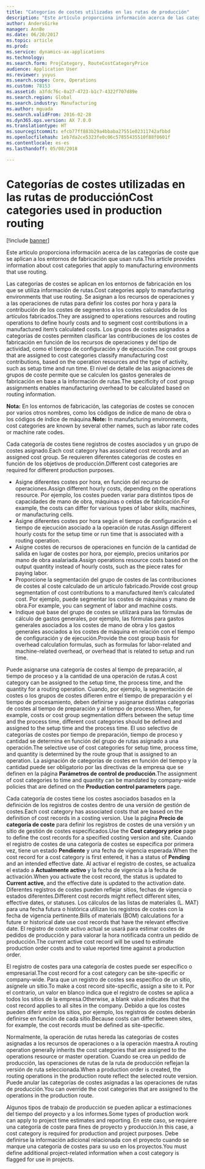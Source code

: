 ```yaml
---
title: "Categorías de costes utilizadas en las rutas de producción"
description: "Este artículo proporciona información acerca de las categorías de coste que se aplican a los entornos de fabricación que usan ruta."
author: AndersGirke
manager: AnnBe
ms.date: 06/20/2017
ms.topic: article
ms.prod: 
ms.service: dynamics-ax-applications
ms.technology: 
ms.search.form: ProjCategory, RouteCostCategoryPrice
audience: Application User
ms.reviewer: yuyus
ms.search.scope: Core, Operations
ms.custom: 78153
ms.assetid: a3fdc76c-0a27-4723-b1c7-4322f707d89e
ms.search.region: Global
ms.search.industry: Manufacturing
ms.author: mguada
ms.search.validFrom: 2016-02-28
ms.dyn365.ops.version: AX 7.0.0
ms.translationtype: HT
ms.sourcegitcommit: efcb77ff883b29a4bbaba27551e02311742afbbd
ms.openlocfilehash: 1eb7da2ce5323fe0c06c57855435510f88f0601f
ms.contentlocale: es-es
ms.lasthandoff: 05/08/2018

---
```


# <a name="cost-categories-used-in-production-routing"></a><span data-ttu-id="eaf93-103">Categorías de costes utilizadas en las rutas de producción</span><span class="sxs-lookup"><span data-stu-id="eaf93-103">Cost categories used in production routing</span></span>

[!include [banner](../includes/banner.md)]

<span data-ttu-id="eaf93-104">Este artículo proporciona información acerca de las categorías de coste que se aplican a los entornos de fabricación que usan ruta.</span><span class="sxs-lookup"><span data-stu-id="eaf93-104">This article provides information about cost categories that apply to manufacturing environments that use routing.</span></span>

<span data-ttu-id="eaf93-105">Las categorías de costes se aplican en los entornos de fabricación en los que se utiliza información de rutas.</span><span class="sxs-lookup"><span data-stu-id="eaf93-105">Cost categories apply to manufacturing environments that use routing.</span></span> <span data-ttu-id="eaf93-106">Se asignan a los recursos de operaciones y a las operaciones de rutas para definir los costes por hora y para la contribución de los costes de segmentos a los costes calculados de los artículos fabricados.</span><span class="sxs-lookup"><span data-stu-id="eaf93-106">They are assigned to operations resources and routing operations to define hourly costs and to segment cost contributions in a manufactured item’s calculated costs.</span></span> <span data-ttu-id="eaf93-107">Los grupos de costes asignados a categorías de costes permiten clasificar las contribuciones de los costes de fabricación en función de los recursos de operaciones y del tipo de actividad, como el tiempo de configuración y de ejecución.</span><span class="sxs-lookup"><span data-stu-id="eaf93-107">The cost groups that are assigned to cost categories classify manufacturing cost contributions, based on the operation resources and the type of activity, such as setup time and run time.</span></span> <span data-ttu-id="eaf93-108">El nivel de detalle de las asignaciones de grupos de coste permite que se calculen los gastos generales de fabricación en base a la información de rutas.</span><span class="sxs-lookup"><span data-stu-id="eaf93-108">The specificity of cost group assignments enables manufacturing overhead to be calculated based on routing information.</span></span> 

<span data-ttu-id="eaf93-109">**Nota:** En los entornos de fabricación, las categorías de costes se conocen por varios otros nombres, como los códigos de índice de mano de obra o los códigos de índice de máquina.</span><span class="sxs-lookup"><span data-stu-id="eaf93-109">**Note:** In manufacturing environments, cost categories are known by several other names, such as labor rate codes or machine rate codes.</span></span> 

<span data-ttu-id="eaf93-110">Cada categoría de costes tiene registros de costes asociados y un grupo de costes asignado.</span><span class="sxs-lookup"><span data-stu-id="eaf93-110">Each cost category has associated cost records and an assigned cost group.</span></span> <span data-ttu-id="eaf93-111">Se requieren diferentes categorías de costes en función de los objetivos de producción.</span><span class="sxs-lookup"><span data-stu-id="eaf93-111">Different cost categories are required for different production purposes.</span></span>

-   <span data-ttu-id="eaf93-112">Asigne diferentes costes por hora, en función del recurso de operaciones.</span><span class="sxs-lookup"><span data-stu-id="eaf93-112">Assign different hourly costs, depending on the operations resource.</span></span> <span data-ttu-id="eaf93-113">Por ejemplo, los costes pueden variar para distintos tipos de capacidades de mano de obra, máquinas o celdas de fabricación.</span><span class="sxs-lookup"><span data-stu-id="eaf93-113">For example, the costs can differ for various types of labor skills, machines, or manufacturing cells.</span></span>
-   <span data-ttu-id="eaf93-114">Asigne diferentes costes por hora según el tiempo de configuración o el tiempo de ejecución asociado a la operación de rutas.</span><span class="sxs-lookup"><span data-stu-id="eaf93-114">Assign different hourly costs for the setup time or run time that is associated with a routing operation.</span></span>
-   <span data-ttu-id="eaf93-115">Asigne costes de recursos de operaciones en función de la cantidad de salida en lugar de costes por hora, por ejemplo, precios unitarios por mano de obra asalariada.</span><span class="sxs-lookup"><span data-stu-id="eaf93-115">Assign operations resource costs based on the output quantity instead of hourly costs, such as the piece rates for paying labor.</span></span>
-   <span data-ttu-id="eaf93-116">Proporcione la segmentación del grupo de costes de las contribuciones de costes al coste calculado de un artículo fabricado.</span><span class="sxs-lookup"><span data-stu-id="eaf93-116">Provide cost group segmentation of cost contributions to a manufactured item’s calculated cost.</span></span> <span data-ttu-id="eaf93-117">Por ejemplo, puede segmentar los costes de máquinas y mano de obra.</span><span class="sxs-lookup"><span data-stu-id="eaf93-117">For example, you can segment of labor and machine costs.</span></span>
-   <span data-ttu-id="eaf93-118">Indique qué base del grupo de costes se utilizará para las fórmulas de cálculo de gastos generales, por ejemplo, las fórmulas para gastos generales asociados a los costes de mano de obra y los gastos generales asociados a los costes de máquina en relación con el tiempo de configuración y de ejecución.</span><span class="sxs-lookup"><span data-stu-id="eaf93-118">Provide the cost group basis for overhead calculation formulas, such as formulas for labor-related and machine-related overhead, or overhead that is related to setup and run time.</span></span>

<span data-ttu-id="eaf93-119">Puede asignarse una categoría de costes al tiempo de preparación, al tiempo de proceso y a la cantidad de una operación de rutas.</span><span class="sxs-lookup"><span data-stu-id="eaf93-119">A cost category can be assigned to the setup time, the process time, and the quantity for a routing operation.</span></span> <span data-ttu-id="eaf93-120">Cuando, por ejemplo, la segmentación de costes o los grupos de costes difieren entre el tiempo de preparación y el tiempo de procesamiento, deben definirse y asignarse distintas categorías de costes al tiempo de preparación y al tiempo de proceso.</span><span class="sxs-lookup"><span data-stu-id="eaf93-120">When, for example, costs or cost group segmentation differs between the setup time and the process time, different cost categories should be defined and assigned to the setup time and the process time.</span></span> <span data-ttu-id="eaf93-121">El uso selectivo de categorías de costes por tiempo de preparación, tiempo de proceso y cantidad se determina en función del grupo de rutas asignado a una operación.</span><span class="sxs-lookup"><span data-stu-id="eaf93-121">The selective use of cost categories for setup time, process time, and quantity is determined by the route group that is assigned to an operation.</span></span> <span data-ttu-id="eaf93-122">La asignación de categorías de costes en función del tiempo y la cantidad puede ser obligatorio por las directivas de la empresa que se definen en la página **Parámetros de control de producción**.</span><span class="sxs-lookup"><span data-stu-id="eaf93-122">The assignment of cost categories to time and quantity can be mandated by company-wide policies that are defined on the **Production control parameters** page.</span></span> 

<span data-ttu-id="eaf93-123">Cada categoría de costes tiene los costes asociados basados en la definición de los registros de costes dentro de una versión de gestión de costes.</span><span class="sxs-lookup"><span data-stu-id="eaf93-123">Each cost category has associated costs that are based on the definition of cost records in a costing version.</span></span> <span data-ttu-id="eaf93-124">Use la página **Precio de categoría de coste** para definir los registros de costes de una versión y un sitio de gestión de costes especificados.</span><span class="sxs-lookup"><span data-stu-id="eaf93-124">Use the **Cost category price** page to define the cost records for a specified costing version and site.</span></span> <span data-ttu-id="eaf93-125">Cuando el registro de costes de una categoría de costes se especifica por primera vez, tiene un estado **Pendiente** y una fecha de vigencia esperada.</span><span class="sxs-lookup"><span data-stu-id="eaf93-125">When the cost record for a cost category is first entered, it has a status of **Pending** and an intended effective date.</span></span> <span data-ttu-id="eaf93-126">Al activar el registro de costes, se actualiza el estado a **Actualmente activo** y la fecha de vigencia a la fecha de activación.</span><span class="sxs-lookup"><span data-stu-id="eaf93-126">When you activate the cost record, the status is updated to **Current active**, and the effective date is updated to the activation date.</span></span> <span data-ttu-id="eaf93-127">Diferentes registros de costes pueden reflejar sitios, fechas de vigencia o estados diferentes.</span><span class="sxs-lookup"><span data-stu-id="eaf93-127">Different cost records might reflect different sites, effective dates, or statuses.</span></span> <span data-ttu-id="eaf93-128">Los cálculos de las listas de materiales (L. MAT) para una fecha futura o histórica utilizan los registros de costes con la fecha de vigencia pertinente.</span><span class="sxs-lookup"><span data-stu-id="eaf93-128">Bills of materials (BOM) calculations for a future or historical date use cost records that have the relevant effective date.</span></span> <span data-ttu-id="eaf93-129">El registro de coste activo actual se usará para estimar costes de pedidos de producción y para valorar la hora notificada contra un pedido de producción.</span><span class="sxs-lookup"><span data-stu-id="eaf93-129">The current active cost record will be used to estimate production order costs and to value reported time against a production order.</span></span> 

<span data-ttu-id="eaf93-130">El registro de costes para una categoría de costes puede ser específico o empresarial.</span><span class="sxs-lookup"><span data-stu-id="eaf93-130">The cost record for a cost category can be site-specific or company-wide.</span></span> <span data-ttu-id="eaf93-131">Para que un registro de costes sea específico de un sitio, asígnele un sitio.</span><span class="sxs-lookup"><span data-stu-id="eaf93-131">To make a cost record site-specific, assign a site to it.</span></span> <span data-ttu-id="eaf93-132">Por el contrario, un valor en blanco indica que el registro de costes se aplica a todos los sitios de la empresa.</span><span class="sxs-lookup"><span data-stu-id="eaf93-132">Otherwise, a blank value indicates that the cost record applies to all sites in the company.</span></span> <span data-ttu-id="eaf93-133">Debido a que los costes pueden diferir entre los sitios, por ejemplo, los registros de costes deberán definirse en función de cada sitio.</span><span class="sxs-lookup"><span data-stu-id="eaf93-133">Because costs can differ between sites, for example, the cost records must be defined as site-specific.</span></span> 

<span data-ttu-id="eaf93-134">Normalmente, la operación de rutas hereda las categorías de costes asignadas a los recursos de operaciones o a la operación maestra.</span><span class="sxs-lookup"><span data-stu-id="eaf93-134">A routing operation generally inherits the cost categories that are assigned to the operations resource or master operation.</span></span> <span data-ttu-id="eaf93-135">Cuando se crea un pedido de producción, las operaciones de rutas de la ruta de producción reflejan la versión de ruta seleccionada.</span><span class="sxs-lookup"><span data-stu-id="eaf93-135">When a production order is created, the routing operations in the production route reflect the selected route version.</span></span> <span data-ttu-id="eaf93-136">Puede anular las categorías de costes asignadas a las operaciones de rutas de producción.</span><span class="sxs-lookup"><span data-stu-id="eaf93-136">You can override the cost categories that are assigned to the operations in the production route.</span></span> 

<span data-ttu-id="eaf93-137">Algunos tipos de trabajo de producción se pueden aplicar a estimaciones del tiempo del proyecto y a los informes.</span><span class="sxs-lookup"><span data-stu-id="eaf93-137">Some types of production work can apply to project time estimates and reporting.</span></span> <span data-ttu-id="eaf93-138">En este caso, se requiere una categoría de coste para fines de proyecto y producción.</span><span class="sxs-lookup"><span data-stu-id="eaf93-138">In this case, a cost category is required for production and project purposes.</span></span> <span data-ttu-id="eaf93-139">Debe definirse la información adicional relacionada con el proyecto cuando se marque una categoría de costes para su uso en los proyectos.</span><span class="sxs-lookup"><span data-stu-id="eaf93-139">You must define additional project-related information when a cost category is flagged for use in projects.</span></span>




